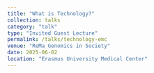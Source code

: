 ```yaml
---
title: "What is Technology?"
collection: talks
category: "talk"
type: "Invited Guest Lecture"
permalink: /talks/technology-emc
venue: "ReMa Genomics in Society"
date: 2025-06-02
location: "Erasmus University Medical Center"
---
```

